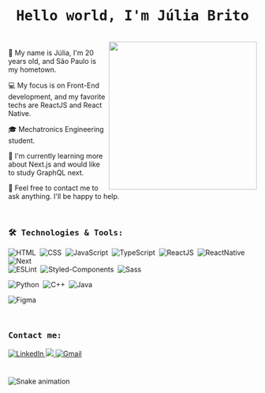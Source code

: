 
<h1 align="center"><samp>Hello world, I'm Júlia Brito</samp></h2>

<br>
<img align="right" src="https://media.giphy.com/media/ao9DUiTKH60XS/giphy.gif" width="300" />

<table align="left">
<p>📱   My name is Júlia, I'm 20 years old, and São Paulo is my hometown.</p>
<p>💻   My focus is on Front-End development, and my favorite techs are ReactJS and React Native.</p>
<p>🎓   Mechatronics Engineering student.</p>
<p>🚀   I'm currently learning more about Next.js and would like to study GraphQL next.</p>
<p>💬   Feel free to contact me to ask anything. I'll be happy to help.</p>
</table>

<br>
<h3><samp>🛠 Technologies & Tools:</samp></h3>
  <div style="display: inline_block">    

  ![HTML](https://img.shields.io/badge/-HTML-E44D26?style=flat&logoColor=fff&logo=html5)&nbsp;
  ![CSS](https://img.shields.io/badge/-CSS-1572B6?style=flat&logoColor=fff&logo=css3)&nbsp;
  ![JavaScript](https://img.shields.io/badge/-JavaScript-F7E018?style=flat&logoColor=fff&logo=javascript)&nbsp;
  ![TypeScript](https://img.shields.io/badge/-TypeScript-007ACC?style=flat&logoColor=fff&logo=typescript)&nbsp;
  ![ReactJS](https://img.shields.io/badge/-React.js-18BCEE?style=flat&logoColor=fff&logo=react)&nbsp;
  ![ReactNative](https://img.shields.io/badge/-React_Native-05A5D1?style=flat&logoColor=fff&logo=react)&nbsp;
  ![Next](https://img.shields.io/badge/-Next.js-1E1E1E?style=flat&logoColor=fff&logo=next.js)&nbsp;<br/>
  ![ESLint](https://img.shields.io/badge/-ESLint-4B32C3?style=flat&logoColor=fff&logo=eslint)&nbsp;
  ![Styled-Components](https://img.shields.io/badge/-Styled_Components-BB5EA8?style=flat&logoColor=fff&logo=styled-components)&nbsp;
  ![Sass](https://img.shields.io/badge/Sass-hotpink.svg?style=flat&logo=SASS&logoColor=white)&nbsp;
  
  ![Python](https://img.shields.io/badge/-Python-3776AB?style=flat&logoColor=fff&logo=python)&nbsp;
  ![C++](https://img.shields.io/badge/C%2B%2B-00599C?style=flat&logo=c%2B%2B&logoColor=white)&nbsp;
  ![Java](https://img.shields.io/badge/-Java-ED8B00?style=flat&logoColor=fff&logo=java)&nbsp;
  
  ![Figma](https://img.shields.io/badge/-Figma-1E1E1E?style=flat&logoColor=FF7262&logo=figma)&nbsp;

</div>

<br>

<!---div align="center">
  <img height="180em" src="https://github-readme-stats.vercel.app/api?username=LiajuX&show_icons=true&theme=dracula&include_all_commits=true&count_private=true"/>
  <img height="180em" src="https://github-readme-stats.vercel.app/api/top-langs/?username=LiajuX&layout=compact&langs_count=8&theme=dracula"/>
</div>-->


<h3><samp>Contact me:</samp></h3>
<a href="https://www.linkedin.com/in/julialbrito/" target="_blank">
  <img alt="LinkedIn" " src="https://img.shields.io/badge/-LinkedIn-0077B5?style=flat&logo=Linkedin&logoColor=white">
</a>                                                                                                                                            
         
<a href="https://discordapp.com/users/524305173250703361/" target="_blank">
  <img src="https://img.shields.io/badge/Discord-5165F6.svg?style=flat&logo=discord&logoColor=white"/>
</a>
                                                                                                                         
<a href="mailto:julialbritto@gmail.com" target="_blank">
  <img alt="Gmail" src="https://img.shields.io/badge/-Gmail-c5392a?style=flat&logo=Gmail&logoColor=white&link=mailto:julialbritto@gmail.com">
</a>
                                                                                                                         
#

![Snake animation](https://github.com/LiajuX/LiajuX/blob/output/github-contribution-grid-snake.svg)
  
